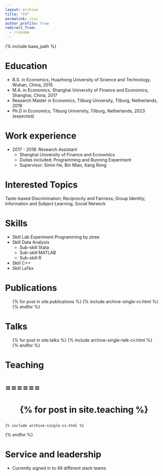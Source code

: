 ```yaml
---
layout: archive
title: "CV"
permalink: /cv/
author_profile: true
redirect_from:
  - /resume
---
```


{% include base_path %}

Education
======
* B.S. in Economics, Huazhong University of Science and Technology, Wuhan, China, 2015
* M.A. in Economics, Shanghai University of Finance and Economics, Shanghai, China, 2017
* Research Master in Economics, Tilburg University, Tilburg, Netherlands, 2019
* Ph.D in Economics, Tilburg University, Tilburg, Netherlands, 2023 (expected)


Work experience
======
* 2017 - 2018: Research Assistant
  * Shanghai University of Finance and Economics
  * Duties included: Programming and Running Experiment
  * Supervisor: Simin He, Bin Miao, Kang Rong
 
  
Interested Topics
====== 
  Taste-based Discrimination; Reciprocity and Fairness; Group Identity; Information and Subject Learning; Social Network
  
Skills
======
* Skill Lab Experiment Programming by ztree
* Skill Data Analysis
  * Sub-skill Stata
  * Sub-skill MATLAB
  * Sub-skill R
* Skill C++
* Skill LaTex


Publications
======
  <ul>{% for post in site.publications %}
    {% include archive-single-cv.html %}
  {% endfor %}</ul>
  
Talks
======
  <ul>{% for post in site.talks %}
    {% include archive-single-talk-cv.html %}
  {% endfor %}</ul>
  
# Teaching
# ======
#  <ul>{% for post in site.teaching %}
    {% include archive-single-cv.html %}
  {% endfor %}</ul>
  
Service and leadership
======
* Currently signed in to 49 different slack teams
